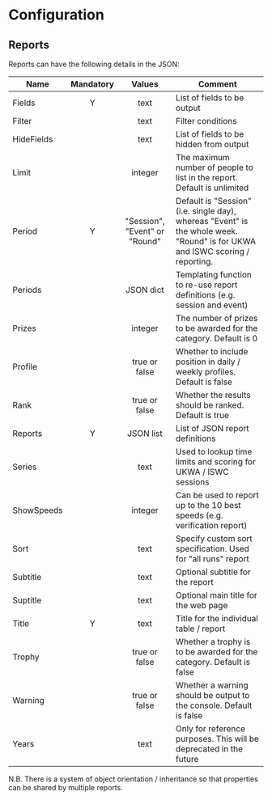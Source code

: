 # Configuration

## Reports

Reports can have the following details in the JSON:

| Name       | Mandatory |   Values   | Comment                                                      |
| ---------- | :-------: | :--------: | ------------------------------------------------------------ |
| Fields     |     Y     |    text    | List of fields to be output                                  |
| Filter     |           |    text    | Filter conditions                                            |
| HideFields |           |    text    | List of fields to be hidden from output                                  |
| Limit      |           |  integer   | The maximum number of people to list in the report. Default is unlimited |
| Period     | Y |   "Session", "Event" or "Round"   | Default is "Session" (i.e. single day), whereas "Event" is the whole week. "Round" is for UKWA and ISWC scoring / reporting. |
| Periods     |          |   JSON dict   | Templating function to re-use report definitions (e.g. session and event) |
| Prizes     |          | integer | The number of prizes to be awarded for the category. Default is 0 |
| Profile     |          | true or false | Whether to include position in daily / weekly profiles. Default is false |
| Rank       |           | true or false | Whether the results should be ranked. Default is true         |
| Reports   | Y |   JSON list   | List of JSON report definitions |
| Series     |           |    text    | Used to lookup time limits and scoring for UKWA / ISWC sessions |
| ShowSpeeds |           |  integer   | Can be used to report up to the 10 best speeds (e.g. verification report) |
| Sort       |           |    text    | Specify custom sort specification. Used for "all runs" report |
| Subtitle   |           |    text    | Optional subtitle for the report                             |
| Suptitle   |           |    text    | Optional main title for the web page                    |
| Title      |     Y     |    text    | Title for the individual table / report                 |
| Trophy     |           | true or false | Whether a trophy is to be awarded for the category. Default is false |
| Warning    |           | true or false | Whether a warning should be output to the console. Default is false |
| Years      |           |    text    | Only for reference purposes. This will be deprecated in the future |

N.B. There is a system of object orientation / inheritance so that properties can be shared by multiple reports.